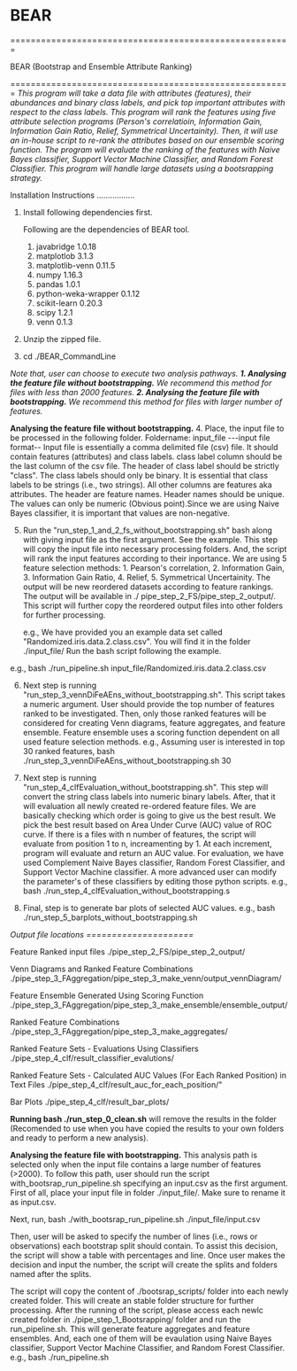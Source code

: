 # BEAR
=======================================================


BEAR (Bootstrap and Ensemble Attribute Ranking)

=======================================================
*This program will take a data file with attributes (features), their abundances and binary class labels, and pick top important attributes with respect to the class labels. This program will rank the features using five attribute selection programs (Person's correlatioin, Information Gain, Information Gain Ratio, Relief, Symmetrical Uncertainity). Then, it will use an in-house script to re-rank the attributes based on our ensemble scoring function. The program will evaluate the ranking of the features with Naive Bayes classifier, Support Vector Machine Classifier, and Random Forest Classifier. This program will handle large datasets using a bootsrapping strategy.* 


Installation Instructions
.................
1. Install following dependencies first.



	Following are the dependencies of BEAR tool.
	1. javabridge 1.0.18
	2. matplotlob 3.1.3
	3. matplotlib-venn 0.11.5
	4. numpy 1.16.3
	5. pandas 1.0.1
	6. python-weka-wrapper 0.1.12
	7. scikit-learn 0.20.3
	8. scipy 1.2.1
	9. venn 0.1.3

2. Unzip the zipped file.
3. cd ./BEAR_CommandLine

*Note that, user can choose to execute two analysis pathways.
	**1. Analysing the feature file without bootstrapping.**
	 	We recommend this method for files with less than 2000 features.
	**2. Analysing the feature file with bootstrapping.**
		We recommend this method for files with larger number of features.*

**Analysing the feature file without bootstrapping.**
4. Place, the input file to be processed in the following folder.
	Foldername:  input_file
---input file format--
Input file is essentially a comma delimited file (csv) file.
It should contain features (attributes) and class labels.
class label column should be the last column of the csv file.
The header of class label should be strictly "class".
The class labels should only be binary.
It is essential that class labels to be strings (i.e., two strings).
All other columns are features aka attributes. 
The header are feature names.
Header names should be unique.
The values can only be numeric (Obvious point).Since we are using Naive Bayes classifier, it is important that values are non-negative.


5. Run the "run_step_1_and_2_fs_without_bootstrapping.sh" bash along with giving input file as the first argument.
   See the example. This step will copy the input file into necessary processing folders.
   And, the script will rank the input features according to their inportance.
   We are using 5 feature selection methods: 1. Pearson's correlation, 2. Information Gain, 3. Information Gain Ratio, 4. Relief,  5.     Symmetrical Uncertainity. The output will be new reordered datasets according to feature rankings. The output will be available in ./ pipe_step_2_FS/pipe_step_2_output/. This script will further copy the reordered output files into other folders for further processing.
   
	e.g., We have provided you an example data set called "Randomized.iris.data.2.class.csv".
     	      You will find it in the folder ./input_file/
	      Run the bash script following the example. 
	      
e.g.,
bash ./run_pipeline.sh input_file/Randomized.iris.data.2.class.csv

6. Next step is running "run_step_3_vennDiFeAEns_without_bootstrapping.sh".
   This script takes a numeric argument. User should provide the top number of features ranked to be investigated.
   Then, only those ranked features will be considered for creating Venn diagrams, feature aggregates, and feature ensemble.
   Feature ensemble uses a scoring function dependent on all used feature selection methods. 
   e.g.,
   Assuming user is interested in top 30 ranked features,
   bash ./run_step_3_vennDiFeAEns_without_bootstrapping.sh 30
   
7. Next step is running "run_step_4_clfEvaluation_without_bootstrapping.sh". This step will convert the string class labels into numeric       binary labels. After, that it will evaluation all newly created re-ordered feature files. We are basically checking which order is going    to give us the best result. We pick the best result based on Area Under Curve (AUC) value of ROC curve. If there is a files with n number of features, the script will evaluate from position 1 to n, increamenting by 1. At each increment, program will evaluate and return an AUC value. For evaluation, we have used Complement Naive Bayes classifier, Random Forest Classifier, and Support Vector Machine classifier. A more advanced user can modify the parameter's of these classifiers by editing those python scripts.
e.g.,
	bash ./run_step_4_clfEvaluation_without_bootstrapping.s	

8. Final, step is to generate bar plots of selected AUC values. 
e.g.,
	bash ./run_step_5_barplots_without_bootstrapping.sh
	
*Output file locations*
*=====================*

Feature Ranked input files
./pipe_step_2_FS/pipe_step_2_output/

Venn Diagrams and Ranked Feature Combinations
./pipe_step_3_FAggregation/pipe_step_3_make_venn/output_vennDiagram/

Feature Ensemble Generated Using Scoring Function
./pipe_step_3_FAggregation/pipe_step_3_make_ensemble/ensemble_output/

Ranked Feature Combinations
./pipe_step_3_FAggregation/pipe_step_3_make_aggregates/

Ranked Feature Sets - Evaluations Using Classifiers
./pipe_step_4_clf/result_classifier_evalutions/

Ranked Feature Sets - Calculated AUC Values (For Each Ranked Position) in Text Files
./pipe_step_4_clf/result_auc_for_each_position/"

Bar Plots
./pipe_step_4_clf/result_bar_plots/

**Running bash ./run_step_0_clean.sh** will remove the results in the folder (Recomended to use when you have copied the results to your own folders and ready to perform a new analysis).

	
**Analysing the feature file with bootstrapping.**
This analysis path is selected only when the input file contains a large number of features (>2000). To follow this path, user should run the script with_bootsrap_run_pipeline.sh specifying an input.csv as the first argument.
First of all, place your input file in folder ./input_file/.
Make sure to rename it as input.csv.

Next, run,
	bash ./with_bootsrap_run_pipeline.sh ./input_file/input.csv
	
Then, user will be asked to specify the number of lines (i.e., rows or observations) each bootstrap split should contain. To assist this decision, the script will show a table with percentages and line. Once user makes the decision and input the number, the script will create the splits and folders named after the splits. 

The script will copy the content of ./bootsrap_scripts/ folder into each newly created folder. This will create an stable  folder structure for further processing. After the running of the script, please access each newlc created folder in ./pipe_step_1_Bootsrapping/ folder and run the run_pipeline.sh. This will generate feature aggregates and feature ensembles. And, each one of them will be evaulation using Naive Bayes classifier, Support Vector Machine Classifier, and Random Forest Classifier.
e.g.,
   bash ./run_pipeline.sh
